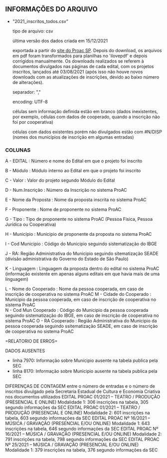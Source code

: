 ## INFORMAÇÕES DO ARQUIVO

- "2021_inscritos_todos.csv"

	tipo de arquivo: csv
	
	última versão dos dados criada em 15/12/2021
	
	exportada a partir do [site do Proac SP](https://www.proac.sp.gov.br/proac-editais-editais-e-resultados/). Depois do download, os arquivos em pdf foram transformados para planilhas no 'ilovepdf' e depois corrigidos manualmente. Os downloads realizados se referem à documentos divulgados nas páginas de cada edital, com os projetos inscritos, lançados até 03/08/2021 (após isso não houve novos downloads com as atualizações de inscrições, devido ao baixo número de alterações).
	
	separador: ","
	
	encoding: UTF-8
	
	células sem informação definida estão em branco (dados inexistentes, por exemplo, células com dados de cooperado, quando a inscrição não foi por cooperativa)
	
	células com dados existentes porém não divulgados estão com #N/DISP (nomes dos municípios de inscrição em algumas entradas)

### COLUNAS

A - EDITAL : Número e nome do Edital em que o projeto foi inscrito

B - Módulo : Módulo interno ao Edital em que o projeto foi inscrito

C - Valor : Valor do projeto segundo Módulo do Edital

D - Num.Inscrição : Número da Inscrição no sistema ProAC

E - Nome da Proposta : Nome da proposta inscrita no sistema ProAC

F - Proponente : Nome de proponente no sistema ProAC

G - Tipo : Tipo de proponente no sistema ProAC (Pessoa Fisica, Pessoa Jurídica ou Cooperativa)

H - Município : Municipio de proponente da proposta no sistema ProAC

I - Cod Municipio : Código do Municipio seguindo sistematização do IBGE

J - RA: Região Administrativa do Municipio seguindo sitematização SEADE (divisão administrativa do Governo do Estado de São Paulo)

K - Linguagem : Linguagem da proposta dentro do edital no sistema ProAC (informação existente em apenas alguns editais em que havia mais de uma linguagem)

L - Nome do Cooperado : Nome da pessoa cooperada, em caso de inscrição de cooperativa no sistema ProAC
M - Cidade do Cooperado : Municipio da pessoa cooperada, em caso de inscrição de cooperativa no sistema ProAC
<br>N - Cod Mun Cooperado : Código do Municipio da pessoa cooperada seguindo sistematização do IBGE, em caso de inscrição de cooperativa no sistema ProAC
O - RA Cooperado : Região Administrativa do Municipio da pessoa cooperada seguindo ssitematização SEADE, em caso de inscrição de cooperativa no sistema ProAC

=RELATORIO DE ERROS=

DADOS AUSENTES
- linha 7970: Informação sobre Municipio ausente na tabela publica pela SEC
- linha 8170: Informação sobre Municipio ausente na tabela publica pela SEC

DIFERENÇAS DE CONTAGEM entre o número de entradas e o número de inscritos divulgado pela Secretaria Estadual de Cultura e Economia Criativa nos documentos utilizados
EDITAL PROAC 01/2021 – TEATRO / PRODUÇÃO (PRESENCIAL E ONLINE) Modalidade 1: 306 inscrições na tabela, 305 segundo informações da SEC
EDITAL PROAC 01/2021 – TEATRO / PRODUÇÃO (PRESENCIAL E ONLINE) Modalidade 2: 601 inscrições na tabela, 603 segundo informações da SEC
EDITAL PROAC Nº 16/2021 – MÚSICA / GRAVAÇÃO (PRESENCIAL E/OU ONLINE) Modalidade 1: 643 inscrições na tabela, 646 segundo informações da SEC
EDITAL PROAC Nº 16/2021 – MÚSICA / GRAVAÇÃO (PRESENCIAL E/OU ONLINE) Modalidade 2: 791 inscrições na tabela, 798 segundo informações da SEC
EDITAL PROAC Nº 25/2021 – MÚSICA / GRAVAÇÃO (PRESENCIAL E/OU ONLINE) Modalidade 1: 379 inscrições na tabela, 376 segundo informações da SEC
